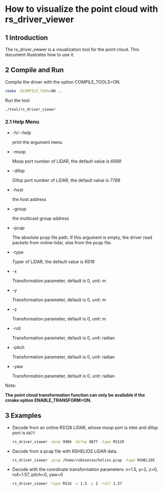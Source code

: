 # How to visualize the point cloud with rs_driver_viewer

## 1 Introduction

The rs_driver_viewer is a visualization tool for the point cloud. This document illustrates how to use it.

## 2 Compile and Run

Compile the driver with the option COMPILE_TOOLS=ON. 

```bash
cmake -DCOMPILE_TOOS=ON ..
```

Run the tool.

```bash
./tool/rs_driver_viewer 
```

### 2.1 Help Menu

- -h/--help

   print the argument menu 

- -msop

   Msop port number of LiDAR, the default value is *6699*

- -difop

   Difop port number of LiDAR, the default value is *7788*
   
- -host

   the host address

- -group

   the multicast group address

- -pcap

   The absolute pcap file path. If this argument is empty, the driver read packets from online-lidar, else from the pcap file. 

- -type

   Typer of LiDAR, the default value is *RS16*

- -x

   Transformation parameter, default is 0, unit: m

- -y

   Transformation parameter, default is 0, unit: m

- -z

   Transformation parameter, default is 0, unit: m

- -roll

   Transformation parameter, default is 0, unit: radian

- -pitch

   Transformation parameter, default is 0, unit: radian

- -yaw

   Transformation parameter, default is 0, unit: radian

Note:

**The point cloud transformation function can only be available if the cmake option ENABLE_TRANSFORM=ON.**

## 3 Examples

- Decode from an online RS128 LiDAR, whose msop port is ```9966``` and difop port is ```8877```

  ```bash
  rs_driver_viewer -msop 9966 -difop 8877 -type RS128 
  ```

- Decode from a pcap file with RSHELIOS LiDAR data.

  ```bash
  rs_driver_viewer -pcap /home/robosense/helios.pcap -type RSHELIOS
  ```

- Decode with the coordinate transformation parameters: x=1.5, y=2, z=0, roll=1.57, pitch=0, yaw=0

  ```bash
  rs_driver_viewer -type RS16 -x 1.5 -y 2 -roll 1.57 
  ```

  

